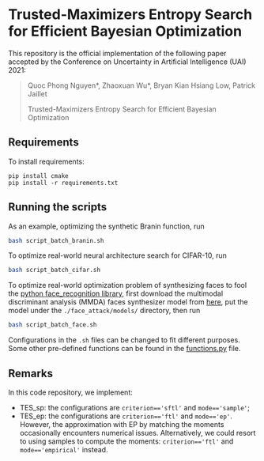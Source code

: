 # Trusted-Maximizers Entropy Search for Efficient Bayesian Optimization

This repository is the official implementation of the following paper accepted by the Conference on Uncertainty in Artificial Intelligence (UAI) 2021:

> Quoc Phong Nguyen*, Zhaoxuan Wu*, Bryan Kian Hsiang Low, Patrick Jaillet
>
> Trusted-Maximizers Entropy Search for Efficient Bayesian Optimization

## Requirements

To install requirements:
```setup
pip install cmake
pip install -r requirements.txt
```

## Running the scripts
As an example, optimizing the synthetic Branin function, run
```bash
bash script_batch_branin.sh
```

To optimize real-world neural architecture search for CIFAR-10, run
```bash
bash script_batch_cifar.sh
```

To optimize real-world optimization problem of synthesizing faces to fool the [python face_recognition library](https://github.com/ageitgey/face_recognition), first download the multimodal discriminant analysis (MMDA) faces synthesizer model from [here](https://drive.google.com/file/d/1eOrXcWcU8YDxefTvJ2Nz2-u74IDbbS6y/view?usp=sharing), put the model under the `./face_attack/models/` directory, then run 
```bash
bash script_batch_face.sh
```

Configurations in the `.sh` files can be changed to fit different purposes. Some other pre-defined functions can be found in the [functions.py](functions.py) file.


## Remarks
In this code repository, we implement:

- TES_sp: the configurations are `criterion=='sftl'` and `mode=='sample'`;
- TES_ep: the configurations are `criterion=='ftl'` and `mode=='ep'`. However, the approximation with EP by matching the moments occasionally encounters numerical issues. Alternatively, we could resort to using samples to compute the moments: `criterion=='ftl'` and `mode=='empirical'` instead.